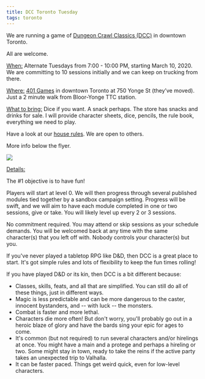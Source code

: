 ```yaml
---
title: DCC Toronto Tuesday
tags: toronto
---
```

We are running a game of <a href="https://goodman-games.com/store/dungeon-crawl-classics/">Dungeon Crawl Classics (DCC)</a> in downtown Toronto.

All are welcome.

<u>When:</u> Alternate Tuesdays from 7:00 - 10:00 PM, starting March 10, 2020. We are committing to 10 sessions initially and we can keep on trucking from there.

<u>Where:</u> <a href="https://store.401games.ca/pages/toronto-vaughan-locations-hours">401 Games</a> in downtown Toronto at 750 Yonge St (they’ve moved). Just a 2 minute walk from Bloor-Yonge TTC station.

<u>What to bring:</u> Dice if you want. A snack perhaps. The store has snacks and drinks for sale. I will provide character sheets, dice, pencils, the rule book, everything we need to play.

Have a look at our <a href="{{ site.baseurl }}/2020/03/01/house-rules.html">house rules</a>. We are open to others.

More info below the flyer.

<img src="{{ site.baseurl }}/assets/img/sanjulian.png">

<u>Details:</u>

The #1 objective is to have fun!

Players will start at level 0. We will then progress through several published modules tied together by a sandbox campaign setting. Progress will be swift, and we will aim to have each module completed in one or two sessions, give or take. You will likely level up every 2 or 3 sessions.

No commitment required. You may attend or skip sessions as your schedule demands. You will be welcomed back at any time with the same character(s) that you left off with. Nobody controls your character(s) but you.

If you've never played a tabletop RPG like D&D, then DCC is a great place to start. It's got simple rules and lots of flexibility to keep the fun times rolling!

If you have played D&D or its kin, then DCC is a bit different because:
<ul>
<li>
Classes, skills, feats, and all that are simplified. You can still do all of these things, just in different ways.
</li>
<li>
Magic is less predictable and can be more dangerous to the caster, innocent bystanders, and -- with luck -- the monsters.
</li>
<li>
Combat is faster and more lethal. 
</li>
<li>
Characters die more often! But don't worry, you'll probably go out in a heroic blaze of glory and have the bards sing your epic for ages to come. 
</li>
<li>
It's common (but not required) to run several characters and/or hirelings at once. You might have a main and a protege and perhaps a hireling or two. Some might stay in town, ready to take the reins if the active party takes an unexpected trip to Valhalla.
</li>
<li>
It can be faster paced. Things get weird quick, even for low-level characters.
</li>
</ul>
